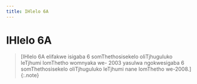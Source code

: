 ```yaml
---
title: IHlelo 6A
---
```


# IHlelo 6A


> [IHlelo 6A elifakwe isigaba 6 somThethosisekelo oliTjhuguluko leTjhumi lomThetho womnyaka we- 2003 yasulwa ngokwesigaba 6 somThethosisekelo oliTjhuguluko leTjhumi nane lomThetho we-2008.]
{:.note}
